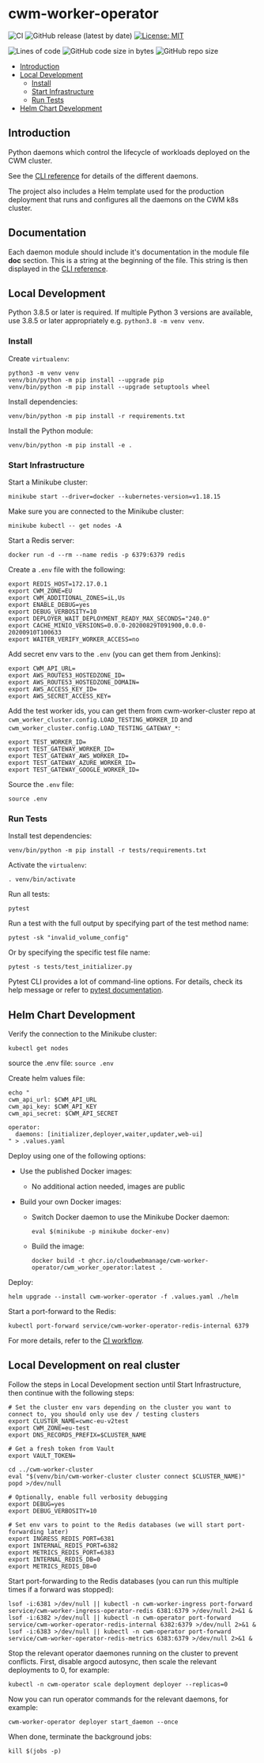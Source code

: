 # cwm-worker-operator

![CI](https://github.com/CloudWebManage/cwm-worker-operator/workflows/CI/badge.svg?branch=main&event=push)
![GitHub release (latest by date)](https://img.shields.io/github/v/release/CloudWebManage/cwm-worker-operator)
[![License: MIT](https://img.shields.io/badge/license-MIT-blue.svg)](https://github.com/CloudWebManage/cwm-worker-operator/blob/main/LICENSE)

![Lines of code](https://img.shields.io/tokei/lines/github/CloudWebManage/cwm-worker-operator?label=LOC)
![GitHub code size in bytes](https://img.shields.io/github/languages/code-size/CloudWebManage/cwm-worker-operator)
![GitHub repo size](https://img.shields.io/github/repo-size/CloudWebManage/cwm-worker-operator)

- [Introduction](#introduction)
- [Local Development](#local-development)
  - [Install](#install)
  - [Start Infrastructure](#start-infrastructure)
  - [Run Tests](#run-tests)
- [Helm Chart Development](#helm-chart-development)

## Introduction

Python daemons which control the lifecycle of workloads deployed on the
CWM cluster.

See the [CLI reference](CLI.md) for details of the different daemons.

The project also includes a Helm template used for the production
deployment that runs and configures all the daemons on the CWM k8s cluster.

## Documentation

Each daemon module should include it's documentation in the module file __doc__
section. This is a string at the beginning of the file. This string is then
displayed in the [CLI reference](CLI.md).

## Local Development

Python 3.8.5 or later is required. If multiple Python 3 versions are available,
use 3.8.5 or later appropriately e.g. `python3.8 -m venv venv`.

### Install

Create `virtualenv`:

```shell
python3 -m venv venv
venv/bin/python -m pip install --upgrade pip
venv/bin/python -m pip install --upgrade setuptools wheel
```

Install dependencies:

```shell
venv/bin/python -m pip install -r requirements.txt
```

Install the Python module:

```shell
venv/bin/python -m pip install -e .
```

### Start Infrastructure

Start a Minikube cluster:

```shell
minikube start --driver=docker --kubernetes-version=v1.18.15
```

Make sure you are connected to the Minikube cluster:

```shell
minikube kubectl -- get nodes -A
```

Start a Redis server:

```shell
docker run -d --rm --name redis -p 6379:6379 redis
```

Create a `.env` file with the following:

```shell
export REDIS_HOST=172.17.0.1
export CWM_ZONE=EU
export CWM_ADDITIONAL_ZONES=iL,Us
export ENABLE_DEBUG=yes
export DEBUG_VERBOSITY=10
export DEPLOYER_WAIT_DEPLOYMENT_READY_MAX_SECONDS="240.0"
export CACHE_MINIO_VERSIONS=0.0.0-20200829T091900,0.0.0-20200910T100633
export WAITER_VERIFY_WORKER_ACCESS=no
```

Add secret env vars to the `.env` (you can get them from Jenkins):

```shell
export CWM_API_URL=
export AWS_ROUTE53_HOSTEDZONE_ID=
export AWS_ROUTE53_HOSTEDZONE_DOMAIN=
export AWS_ACCESS_KEY_ID=
export AWS_SECRET_ACCESS_KEY=
```

Add the test worker ids, you can get them from cwm-worker-cluster repo at
`cwm_worker_cluster.config.LOAD_TESTING_WORKER_ID` and
`cwm_worker_cluster.config.LOAD_TESTING_GATEWAY_*`:

```shell
export TEST_WORKER_ID=
export TEST_GATEWAY_WORKER_ID=
export TEST_GATEWAY_AWS_WORKER_ID=
export TEST_GATEWAY_AZURE_WORKER_ID=
export TEST_GATEWAY_GOOGLE_WORKER_ID=
```

Source the `.env` file:

```shell
source .env
```

### Run Tests

Install test dependencies:

```shell
venv/bin/python -m pip install -r tests/requirements.txt
```

Activate the `virtualenv`:

```shell
. venv/bin/activate
```

Run all tests:

```shell
pytest
```

Run a test with the full output by specifying part of the test method name:

```shell
pytest -sk "invalid_volume_config"
```

Or by specifying the specific test file name:

```shell
pytest -s tests/test_initializer.py
```

Pytest CLI provides a lot of command-line options. For details, check its help
message or refer to [pytest documentation](https://docs.pytest.org/en/latest/).

## Helm Chart Development

Verify the connection to the Minikube cluster:

```shell
kubectl get nodes
```

source the .env file: `source .env`

Create helm values file:

```
echo "
cwm_api_url: $CWM_API_URL
cwm_api_key: $CWM_API_KEY
cwm_api_secret: $CWM_API_SECRET

operator:
  daemons: [initializer,deployer,waiter,updater,web-ui]
" > .values.yaml
```

Deploy using one of the following options:

- Use the published Docker images:

  - No additional action needed, images are public

- Build your own Docker images:

  - Switch Docker daemon to use the Minikube Docker daemon:

    ```shell
    eval $(minikube -p minikube docker-env)
    ```

  - Build the image:

    ```shell
    docker build -t ghcr.io/cloudwebmanage/cwm-worker-operator/cwm_worker_operator:latest .
    ```

Deploy:

```shell
helm upgrade --install cwm-worker-operator -f .values.yaml ./helm
```

Start a port-forward to the Redis:

```shell
kubectl port-forward service/cwm-worker-operator-redis-internal 6379
```

For more details, refer to the [CI workflow](./.github/workflows/ci.yml).

## Local Development on real cluster

Follow the steps in Local Development section until Start Infrastructure, then continue with the following steps:

```shell
# Set the cluster env vars depending on the cluster you want to connect to, you should only use dev / testing clusters
export CLUSTER_NAME=cwmc-eu-v2test
export CWM_ZONE=eu-test
export DNS_RECORDS_PREFIX=$CLUSTER_NAME

# Get a fresh token from Vault
export VAULT_TOKEN=

cd ../cwm-worker-cluster
eval "$(venv/bin/cwm-worker-cluster cluster connect $CLUSTER_NAME)"
popd >/dev/null

# Optionally, enable full verbosity debugging
export DEBUG=yes
export DEBUG_VERBOSITY=10

# Set env vars to point to the Redis databases (we will start port-forwarding later)
export INGRESS_REDIS_PORT=6381
export INTERNAL_REDIS_PORT=6382
export METRICS_REDIS_PORT=6383
export INTERNAL_REDIS_DB=0
export METRICS_REDIS_DB=0
```

Start port-forwarding to the Redis databases (you can run this multiple times if a forward was stopped):

```shell
lsof -i:6381 >/dev/null || kubectl -n cwm-worker-ingress port-forward service/cwm-worker-ingress-operator-redis 6381:6379 >/dev/null 2>&1 &
lsof -i:6382 >/dev/null || kubectl -n cwm-operator port-forward service/cwm-worker-operator-redis-internal 6382:6379 >/dev/null 2>&1 &
lsof -i:6383 >/dev/null || kubectl -n cwm-operator port-forward service/cwm-worker-operator-redis-metrics 6383:6379 >/dev/null 2>&1 &
```

Stop the relevant operator daemones running on the cluster to prevent conflicts. First, disable argocd autosync,
then scale the relevant deployments to 0, for example:

```shell
kubectl -n cwm-operator scale deployment deployer --replicas=0
```

Now you can run operator commands for the relevant daemons, for example:

```
cwm-worker-operator deployer start_daemon --once
```

When done, terminate the background jobs:

```
kill $(jobs -p)
```
